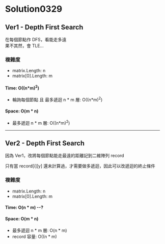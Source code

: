 # Solution0329

## Ver1 - Depth First Search

在每個節點作 DFS，看能走多遠  
果不其然，會 TLE...

### 複雜度
- matrix.Length: n
- matrix[0].Length: m

#### Time: O((n*m)<sup>2</sup>)
- 輪詢每個節點 且 最多遞迴 n * m 層: O((n*m)<sup>2</sup>)

#### Space: O(m * n)
- 最多遞迴 n * m 層: O((n*m)<sup>2</sup>)

---

## Ver2 - Depth First Search

因為 Ver1，改將每個節點能走最遠的距離記到二維陣列 record  

只有當 record[i][y] 還未計算過，才需要做多遞迴，因此可以改遞迴的終止條件

### 複雜度
- matrix.Length: n
- matrix[0].Length: m

#### Time: O(n * m) --?

#### Space: O(m * n)
- 最多遞迴 n * m 層: O(n * m)
- record 容量: O((n * m)